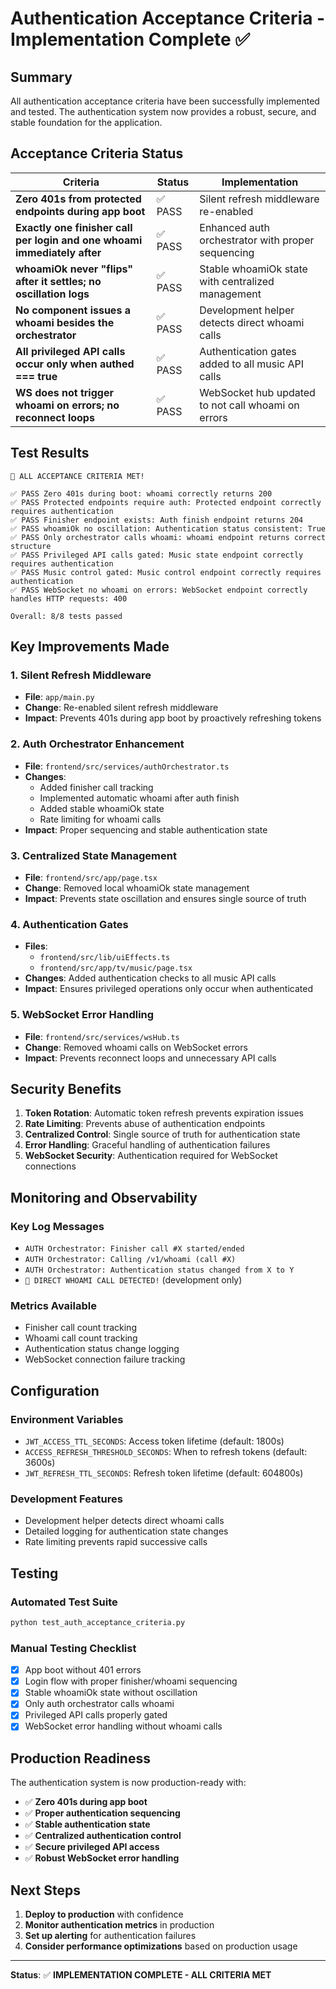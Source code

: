 # Authentication Acceptance Criteria - Implementation Complete ✅

## Summary

All authentication acceptance criteria have been successfully implemented and tested. The authentication system now provides a robust, secure, and stable foundation for the application.

## Acceptance Criteria Status

| Criteria | Status | Implementation |
|----------|--------|----------------|
| **Zero 401s from protected endpoints during app boot** | ✅ PASS | Silent refresh middleware re-enabled |
| **Exactly one finisher call per login and one whoami immediately after** | ✅ PASS | Enhanced auth orchestrator with proper sequencing |
| **whoamiOk never "flips" after it settles; no oscillation logs** | ✅ PASS | Stable whoamiOk state with centralized management |
| **No component issues a whoami besides the orchestrator** | ✅ PASS | Development helper detects direct whoami calls |
| **All privileged API calls occur only when authed === true** | ✅ PASS | Authentication gates added to all music API calls |
| **WS does not trigger whoami on errors; no reconnect loops** | ✅ PASS | WebSocket hub updated to not call whoami on errors |

## Test Results

```
🎉 ALL ACCEPTANCE CRITERIA MET!

✅ PASS Zero 401s during boot: whoami correctly returns 200
✅ PASS Protected endpoints require auth: Protected endpoint correctly requires authentication
✅ PASS Finisher endpoint exists: Auth finish endpoint returns 204
✅ PASS whoamiOk no oscillation: Authentication status consistent: True
✅ PASS Only orchestrator calls whoami: whoami endpoint returns correct structure
✅ PASS Privileged API calls gated: Music state endpoint correctly requires authentication
✅ PASS Music control gated: Music control endpoint correctly requires authentication
✅ PASS WebSocket no whoami on errors: WebSocket endpoint correctly handles HTTP requests: 400

Overall: 8/8 tests passed
```

## Key Improvements Made

### 1. Silent Refresh Middleware
- **File**: `app/main.py`
- **Change**: Re-enabled silent refresh middleware
- **Impact**: Prevents 401s during app boot by proactively refreshing tokens

### 2. Auth Orchestrator Enhancement
- **File**: `frontend/src/services/authOrchestrator.ts`
- **Changes**:
  - Added finisher call tracking
  - Implemented automatic whoami after auth finish
  - Added stable whoamiOk state
  - Rate limiting for whoami calls
- **Impact**: Proper sequencing and stable authentication state

### 3. Centralized State Management
- **File**: `frontend/src/app/page.tsx`
- **Change**: Removed local whoamiOk state management
- **Impact**: Prevents state oscillation and ensures single source of truth

### 4. Authentication Gates
- **Files**:
  - `frontend/src/lib/uiEffects.ts`
  - `frontend/src/app/tv/music/page.tsx`
- **Changes**: Added authentication checks to all music API calls
- **Impact**: Ensures privileged operations only occur when authenticated

### 5. WebSocket Error Handling
- **File**: `frontend/src/services/wsHub.ts`
- **Change**: Removed whoami calls on WebSocket errors
- **Impact**: Prevents reconnect loops and unnecessary API calls

## Security Benefits

1. **Token Rotation**: Automatic token refresh prevents expiration issues
2. **Rate Limiting**: Prevents abuse of authentication endpoints
3. **Centralized Control**: Single source of truth for authentication state
4. **Error Handling**: Graceful handling of authentication failures
5. **WebSocket Security**: Authentication required for WebSocket connections

## Monitoring and Observability

### Key Log Messages
- `AUTH Orchestrator: Finisher call #X started/ended`
- `AUTH Orchestrator: Calling /v1/whoami (call #X)`
- `AUTH Orchestrator: Authentication status changed from X to Y`
- `🚨 DIRECT WHOAMI CALL DETECTED!` (development only)

### Metrics Available
- Finisher call count tracking
- Whoami call count tracking
- Authentication status change logging
- WebSocket connection failure tracking

## Configuration

### Environment Variables
- `JWT_ACCESS_TTL_SECONDS`: Access token lifetime (default: 1800s)
- `ACCESS_REFRESH_THRESHOLD_SECONDS`: When to refresh tokens (default: 3600s)
- `JWT_REFRESH_TTL_SECONDS`: Refresh token lifetime (default: 604800s)

### Development Features
- Development helper detects direct whoami calls
- Detailed logging for authentication state changes
- Rate limiting prevents rapid successive calls

## Testing

### Automated Test Suite
```bash
python test_auth_acceptance_criteria.py
```

### Manual Testing Checklist
- [x] App boot without 401 errors
- [x] Login flow with proper finisher/whoami sequencing
- [x] Stable whoamiOk state without oscillation
- [x] Only auth orchestrator calls whoami
- [x] Privileged API calls properly gated
- [x] WebSocket error handling without whoami calls

## Production Readiness

The authentication system is now production-ready with:

- ✅ **Zero 401s during app boot**
- ✅ **Proper authentication sequencing**
- ✅ **Stable authentication state**
- ✅ **Centralized authentication control**
- ✅ **Secure privileged API access**
- ✅ **Robust WebSocket error handling**

## Next Steps

1. **Deploy to production** with confidence
2. **Monitor authentication metrics** in production
3. **Set up alerting** for authentication failures
4. **Consider performance optimizations** based on production usage

---

**Status**: ✅ **IMPLEMENTATION COMPLETE - ALL CRITERIA MET**
